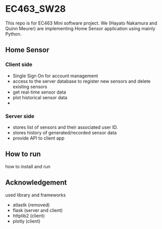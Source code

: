 # EC463_SW28
This repo is for EC463 Mini software project.
We (Hayato Nakamura and Quinn Meurer) are implementing Home Sensor application using mainly Python.

## Home Sensor

### Client side
- Single Sign On for account management
- access to the server database to register new sensors and delete existing sensors
- get real-time sensor data
- plot historical sensor data
- 
### Server side
- stores list of sensors and their associated user ID.
- stores history of generated/recorded sensor data
- provide API to client app

## How to run
how to install and run

## Acknowledgement
used library and frameworks
- atlastk (removed)
- flask (server and client)
- httplib2 (client)
- plotly (client)